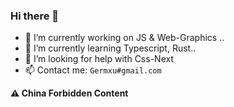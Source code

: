 ### Hi there 👋

- 🔭 I’m currently working on JS & Web-Graphics ..
- 🌱 I’m currently learning Typescript, Rust..
- 🤔 I’m looking for help with Css-Next
- 📫 Contact me: <code>Germxu#gmail.com</code>

**⚠️ China Forbidden Content** 
